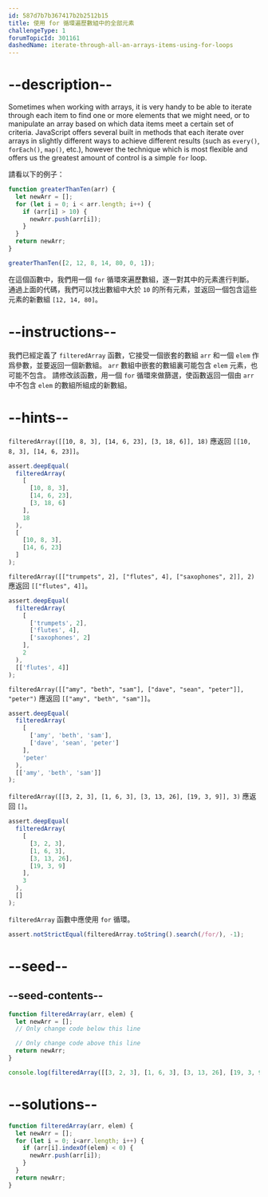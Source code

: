 ```yaml
---
id: 587d7b7b367417b2b2512b15
title: 使用 for 循環遍歷數組中的全部元素
challengeType: 1
forumTopicId: 301161
dashedName: iterate-through-all-an-arrays-items-using-for-loops
---
```


# --description--

Sometimes when working with arrays, it is very handy to be able to iterate through each item to find one or more elements that we might need, or to manipulate an array based on which data items meet a certain set of criteria. JavaScript offers several built in methods that each iterate over arrays in slightly different ways to achieve different results (such as `every()`, `forEach()`, `map()`, etc.), however the technique which is most flexible and offers us the greatest amount of control is a simple `for` loop.

請看以下的例子：

```js
function greaterThanTen(arr) {
  let newArr = [];
  for (let i = 0; i < arr.length; i++) {
    if (arr[i] > 10) {
      newArr.push(arr[i]);
    }
  }
  return newArr;
}

greaterThanTen([2, 12, 8, 14, 80, 0, 1]);
```

在這個函數中，我們用一個 `for` 循環來遍歷數組，逐一對其中的元素進行判斷。 通過上面的代碼，我們可以找出數組中大於 `10` 的所有元素，並返回一個包含這些元素的新數組 `[12, 14, 80]`。

# --instructions--

我們已經定義了 `filteredArray` 函數，它接受一個嵌套的數組 `arr` 和一個 `elem` 作爲參數，並要返回一個新數組。 `arr` 數組中嵌套的數組裏可能包含 `elem` 元素，也可能不包含。 請修改該函數，用一個 `for` 循環來做篩選，使函數返回一個由 `arr` 中不包含 `elem` 的數組所組成的新數組。

# --hints--

`filteredArray([[10, 8, 3], [14, 6, 23], [3, 18, 6]], 18)` 應返回 `[[10, 8, 3], [14, 6, 23]]`。

```js
assert.deepEqual(
  filteredArray(
    [
      [10, 8, 3],
      [14, 6, 23],
      [3, 18, 6]
    ],
    18
  ),
  [
    [10, 8, 3],
    [14, 6, 23]
  ]
);
```

`filteredArray([["trumpets", 2], ["flutes", 4], ["saxophones", 2]], 2)` 應返回 `[["flutes", 4]]`。

```js
assert.deepEqual(
  filteredArray(
    [
      ['trumpets', 2],
      ['flutes', 4],
      ['saxophones', 2]
    ],
    2
  ),
  [['flutes', 4]]
);
```

`filteredArray([["amy", "beth", "sam"], ["dave", "sean", "peter"]], "peter")` 應返回 `[["amy", "beth", "sam"]]`。

```js
assert.deepEqual(
  filteredArray(
    [
      ['amy', 'beth', 'sam'],
      ['dave', 'sean', 'peter']
    ],
    'peter'
  ),
  [['amy', 'beth', 'sam']]
);
```

`filteredArray([[3, 2, 3], [1, 6, 3], [3, 13, 26], [19, 3, 9]], 3)` 應返回 `[]`。

```js
assert.deepEqual(
  filteredArray(
    [
      [3, 2, 3],
      [1, 6, 3],
      [3, 13, 26],
      [19, 3, 9]
    ],
    3
  ),
  []
);
```

`filteredArray` 函數中應使用 `for` 循環。

```js
assert.notStrictEqual(filteredArray.toString().search(/for/), -1);
```

# --seed--

## --seed-contents--

```js
function filteredArray(arr, elem) {
  let newArr = [];
  // Only change code below this line

  // Only change code above this line
  return newArr;
}

console.log(filteredArray([[3, 2, 3], [1, 6, 3], [3, 13, 26], [19, 3, 9]], 3));
```

# --solutions--

```js
function filteredArray(arr, elem) {
  let newArr = [];
  for (let i = 0; i<arr.length; i++) {
    if (arr[i].indexOf(elem) < 0) {
      newArr.push(arr[i]);
    }
  }
  return newArr;
}
```
